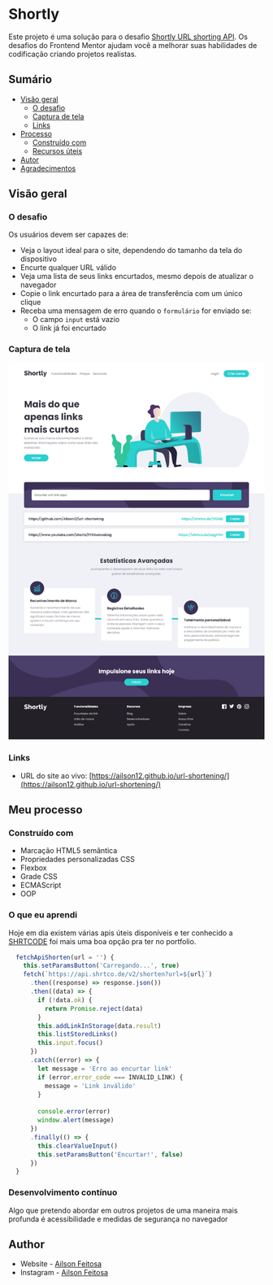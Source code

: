 # Shortly

Este projeto é uma solução para o desafio [Shortly URL shorting API](https://www.frontendmentor.io/challenges/url-shortening-api-landing-page-2ce3ob-G). Os desafios do Frontend Mentor ajudam você a melhorar suas habilidades de codificação criando projetos realistas.

## Sumário

- [Visão geral](#visao+geral)
  - [O desafio](#the-challenge)
  - [Captura de tela](#screenshot)
  - [Links](#links)
- [Processo](#my-process)
  - [Construído com](#built-with)
  - [Recursos úteis](#useful-resources)
- [Autor](#author)
- [Agradecimentos](#acknowledgments)

## Visão geral

### O desafio

Os usuários devem ser capazes de:

- Veja o layout ideal para o site, dependendo do tamanho da tela do dispositivo
- Encurte qualquer URL válido
- Veja uma lista de seus links encurtados, mesmo depois de atualizar o navegador
- Copie o link encurtado para a área de transferência com um único clique
- Receba uma mensagem de erro quando o `formulário` for enviado se:
  - O campo `input` está vazio
  - O link já foi encurtado

### Captura de tela

<img src="./images/screencapture.png" class="image-expansible" alt="Imagem" width="100%">

### Links

- URL do site ao vivo: [https://ailson12.github.io/url-shortening/](https://ailson12.github.io/url-shortening/)

## Meu processo

### Construído com

- Marcação HTML5 semântica
- Propriedades personalizadas CSS
- Flexbox
- Grade CSS
- ECMAScript
- OOP

### O que eu aprendi

Hoje em dia existem várias apis úteis disponíveis e ter conhecido a [SHRTCODE](https://shrtco.de/) foi mais uma boa
opção pra ter no portfolio.

```js
  fetchApiShorten(url = '') {
    this.setParamsButton('Carregando...', true)
    fetch(`https://api.shrtco.de/v2/shorten?url=${url}`)
      .then((response) => response.json())
      .then((data) => {
        if (!data.ok) {
          return Promise.reject(data)
        }
        this.addLinkInStorage(data.result)
        this.listStoredLinks()
        this.input.focus()
      })
      .catch((error) => {
        let message = 'Erro ao encurtar link'
        if (error.error_code === INVALID_LINK) {
          message = 'Link inválido'
        }

        console.error(error)
        window.alert(message)
      })
      .finally(() => {
        this.clearValueInput()
        this.setParamsButton('Encurtar!', false)
      })
  }
```

### Desenvolvimento contínuo

Algo que pretendo abordar em outros projetos de uma maneira mais profunda é acessibilidade e medidas de segurança no navegador

## Author

- Website - [Ailson Feitosa](https://github.com/ailson12)
- Instagram - [Ailson Feitosa](https://www.instagram.com/roberto_feitosa06)

<style>
.image-expansible {
  object-fit: cover;
  object-position: top;
  max-height: 800px;
}
</style>
